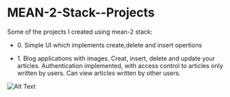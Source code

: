 # MEAN-2-Stack--Projects
Some of the projects I created using mean-2 stack:
<br>
<ul>
<li>0. Simple UI which implements create,delete and insert opertions</li>
<li><p>1. Blog applications with images. Creat, insert, delete and update your articles. Authentication implemented, with access control to articles only written by users. Can view articles written by other users.</p></li>
</ul>


![Alt Text](https://firebasestorage.googleapis.com/v0/b/my-website-66037.appspot.com/o/ezgif.com-video-to-gif.gif?alt=media&token=02950786-25b4-4300-b683-ab93888dfb0a)


